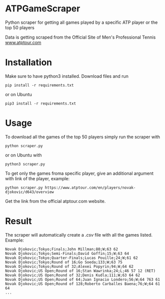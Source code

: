 # ATPGameScraper
Python scraper for getting all games played by a specific ATP player or the top 50 players

Data is getting scraped from the Official Site of Men's Professional Tennis www.atptour.com

# Installation
Make sure to have python3 installed. Download files and run 

    pip install -r requirements.txt

or on Ubuntu

    pip3 install -r requirements.txt

# Usage
To download all the games of the top 50 players simply run the scraper with

    python scraper.py

or on Ubuntu with

    python3 scraper.py

To get only the games froma specific player, give an additional argument with link of the player, example:

    python scraper.py https://www.atptour.com/en/players/novak-djokovic/d643/overview

Get the link from the official atptour.com website.

# Result
The scraper will automatically create a *.csv* file with all the games listed. Example:

    Novak Djokovic;Tokyo;Finals;John Millman;80;W;63 62
    Novak Djokovic;Tokyo;Semi-Finals;David Goffin;15;W;63 64
    Novak Djokovic;Tokyo;Quarter-Finals;Lucas Pouille;24;W;61 62
    Novak Djokovic;Tokyo;Round of 16;Go Soeda;133;W;63 75
    Novak Djokovic;Tokyo;Round of 32;Alexei Popyrin;94;W;64 62
    Novak Djokovic;US Open;Round of 16;Stan Wawrinka;24;L;46 57 12 (RET)
    Novak Djokovic;US Open;Round of 32;Denis Kudla;111;W;63 64 62
    Novak Djokovic;US Open;Round of 64;Juan Ignacio Londero;56;W;64 763 61
    Novak Djokovic;US Open;Round of 128;Roberto Carballes Baena;76;W;64 61 64
    ...
